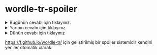 # wordle-tr-spoiler

<details>
  <summary>Bugünün cevabı için tıklayınız.</summary>
  <br>
    <b> balat </b>
</details>

<details>
  <summary>Yarının cevabı için tıklayınız</summary>
  <br>
   <b> rögar </b>
</details>

<details>
  <summary>Dünün cevabı için tıklayınız </summary>
  <br>
  <b> beste </b>
</details>

https://f.github.io/wordle-tr/ için geliştirilmiş bir spoiler sistemidir kendini yeniler otomatik olarak.

